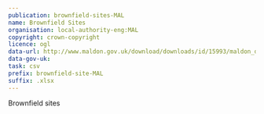 ```yaml
---
publication: brownfield-sites-MAL
name: Brownfield Sites
organisation: local-authority-eng:MAL
copyright: crown-copyright
licence: ogl
data-url: http://www.maldon.gov.uk/download/downloads/id/15993/maldon_district_brownfield_land_register_part_1_2017_excel.xlsx
data-gov-uk: 
task: csv
prefix: brownfield-site-MAL
suffix: .xlsx
---
```


Brownfield sites

